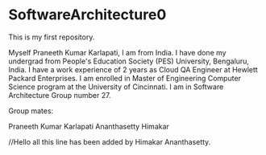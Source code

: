 # SoftwareArchitecture0

This is my first repository.

Myself Praneeth Kumar Karlapati, I am from India. I have done my undergrad from People's Education Society (PES) University, Bengaluru, India. I have a work experience of 2 years as Cloud QA Engineer at Hewlett Packard Enterprises. I am enrolled in Master of Engineering Computer Science program at the University of Cincinnati. I am in Software Architecture Group number 27.

Group mates:

Praneeth Kumar Karlapati
Ananthasetty Himakar


//Hello all this line has been added by Himakar Ananthasetty.
